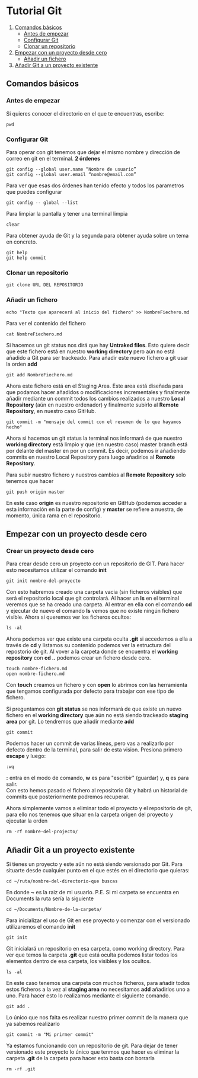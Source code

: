 # Tutorial Git
1. [Comandos básicos](#Comandos-básicos)
   - [Antes de empezar](#Antes-de-empezar)
   - [Configurar Git](#Configurar-Git)
   - [Clonar un repositorio](#Clonar-un-repositorio)
2. [Empezar con un proyecto desde cero](#Empezar-con-un-proyecto-desde-cero)
   - [Añadir un fichero](#Añadir-un-fichero)
3. [Añadir Git a un proyecto existente](#Añadir-Git-a-un-proyecto-existente)

Comandos básicos
----------------------

### Antes de empezar
Si quieres conocer el directorio en el que te encuentras, escribe:
```
pwd
```
### Configurar Git

Para operar con git tenemos que dejar el mismo nombre y dirección de correo en git en el terminal. **2 órdenes**
```
git config --global user.name “Nombre de usuario”
git config --global user.email “nombre@email.com”
```

Para ver que esas dos órdenes han tenido efecto y todos los parametros que puedes configurar
```
git config -- global --list
```

Para limpiar la pantalla y tener una terminal limpia
```
clear
```

Para obtener ayuda de Git y la segunda para obtener ayuda sobre un tema en concreto.
```
git help
git help commit
``` 

### Clonar un repositorio

```
git clone URL DEL REPOSITORIO
```

### Añadir un fichero

```
echo "Texto que aparecerá al inicio del fichero" >> NombreFiechero.md
```
Para ver el contenido del fichero
```
cat NombreFiechero.md
```
Si hacemos un git status nos dirá que hay **Untraked files**. Esto quiere decir que este fichero está en nuestro **working directory** pero aún no está añadido a Git para ser trackeado. Para añadir este nuevo fichero a git usar la orden **add**
```
git add NombreFiechero.md
```
Ahora este fichero está en el Staging Area. Este area está diseñada para que podamos hacer añadidos o modificaciones incrementales y finalmente añadir mediante un commit todos los cambios realizados a nuestro **Local Ropository** (aún en nuestro ordenador) y finalmente subirlo al **Remote Repository**, en nuestro caso GitHub.
```
git commit -m "mensaje del commit con el resumen de lo que hayamos hecho"
```
Ahora si hacemos un git status la terminal nos informará de que nuestro **working directory** está limpio y que (en nuestro caso) master branch está por delante del master en por un commit. Es decir, podemos ir añadiendo commits en nuestro Local Repository para luego añadirlos al **Remote Repository**.

Para subir nuestro fichero y nuestros cambios al **Remote Repository** solo tenemos que hacer
```
git push origin master
```
En este caso **origin** es nuestro repositorio en GitHub (podemos acceder a esta información en la parte de config) y **master** se refiere a nuestra, de momento, única rama en el repositorio.


Empezar con un proyecto desde cero
----------------------

### Crear un proyecto desde cero
Para crear desde cero un proyecto con un repositorio de GIT. Para hacer esto necesitamos utilizar el comando **init**
```
git init nombre-del-proyecto
```
Con esto habremos creado una carpeta vacia (sin ficheros visibles) que será el repositorio local que git controlará. Al hacer un **ls** en el terminal veremos que se ha creado una carpeta. Al entrar en ella con el comando **cd** y ejecutar de nuevo el comando **ls** vemos que no existe ningún fichero visible. Ahora si queremos ver los ficheros ocultos:
```
ls -al
```
Ahora podemos ver que existe una carpeta oculta **.git** si accedemos a ella a través de **cd** y listamos su contenido podemos ver la estructura del repostorio de git. Al vover a la carpeta donde se encuentra el **working repository** con **cd ..** podemos crear un fichero desde cero.

```
touch nombre-fichero.md
open nombre-fichero.md
```

Con **touch** creamos un fichero y con **open** lo abrimos con las herramienta que tengamos configurada por defecto para trabajar con ese tipo de fichero.

Si preguntamos con **git status** se nos informará de que existe un nuevo fichero en el **working directory** que aún no está siendo trackeado **staging area** por git. Lo tendremos que añadir mediante **add**

```
git commit
```

Podemos hacer un commit de varias líneas, pero vas a realizarlo por defecto dentro de la terminal, para salir de esta vision. Presiona primero **escape** y luego:

```
:wq
```
**:** entra en el modo de comando, **w** es para "escribir" (guardar) y, **q** es para salir.  
Con esto hemos pasado el fichero al repositorio Git y habrá un historial de commits que posteriormente podremos recuperar.

Ahora simplemente vamos a eliminar todo el proyecto y el repositorio de git, para ello nos tenemos que situar en la carpeta origen del proyecto y ejecutar la orden
```
rm -rf nombre-del-projecto/
```


Añadir Git a un proyecto existente
----------------------

Si tienes un proyecto y este aún no está siendo versionado por Git. Para situarte desde cualquier punto en el que estés en el directorio que quieras:

```
cd ~/ruta/nombre-del-directorio-que buscas
```
En donde **~** es la raiz de mi usuario. P.E. Si mi carpeta se encuentra en Documents la ruta sería la siguiente 
```
cd ~/Documents/Nombre-de-la-carpeta/
```
Para inicializar el uso de Git en ese proyecto y comenzar con el versionado utilizaremos el comando **init**
```
git init
```
Git inicialará un repositorio en esa carpeta, como working directory. Para ver que temos la carpeta **.git** que está oculta podemos listar todos los elementos dentro de esa carpeta, los visibles y los ocultos.
```
ls -al
```
En este caso tenemos una carpeta con muchos ficheros, para añadir todos estos ficheros a la vez al **staging area** no necesitamos **add** añadirlos uno a uno. Para hacer esto lo realizamos mediante el siguiente comando.
```
git add . 
```
Lo único que nos falta es realizar nuestro primer commit de la manera que ya sabemos realizarlo
```
git commit -m "Mi prirmer commit"
```
Ya estamos funcionando con un repositorio de git. Para dejar de tener versionado este proyecto lo único que tenmos que hacer es eliminar la carpeta **.git** de la carpeta para hacer esto basta con borrarla
```
rm -rf .git
```

